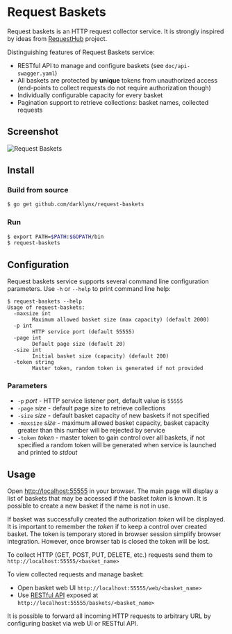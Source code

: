 # Request Baskets

Request baskets is an HTTP request collector service. It is strongly inspired by ideas from [RequestHub](https://github.com/kyledayton/requesthub) project.

Distinguishing features of Request Baskets service:

 * RESTful API to manage and configure baskets (see `doc/api-swagger.yaml`)
 * All baskets are protected by **unique** tokens from unauthorized access (end-points to collect requests do not require authorization though)
 * Individually configurable capacity for every basket
 * Pagination support to retrieve collections: basket names, collected requests

## Screenshot

![Request Baskets](http://i.imgur.com/T2mcNN9.png)

## Install

### Build from source

```bash
$ go get github.com/darklynx/request-baskets
```

### Run

```bash
$ export PATH=$PATH:$GOPATH/bin
$ request-baskets
```

## Configuration

Request baskets service supports several command line configuration parameters. Use `-h` or `--help` to print command line help:
```
$ request-baskets --help
Usage of request-baskets:
  -maxsize int
    	Maximum allowed basket size (max capacity) (default 2000)
  -p int
    	HTTP service port (default 55555)
  -page int
    	Default page size (default 20)
  -size int
    	Initial basket size (capacity) (default 200)
  -token string
    	Master token, random token is generated if not provided
```

### Parameters

 * `-p` *port* - HTTP service listener port, default value is `55555`
 * `-page` *size* - default page size to retrieve collections
 * `-size` *size* - default basket capacity of new baskets if not specified
 * `-maxsize` *size* - maximum allowed basket capacity, basket capacity greater than this number will be rejected by service
 * `-token` *token* - master token to gain control over all baskets, if not specified a random token will be generated when service is launched and printed to *stdout*

## Usage

Open [http://localhost:55555](http://localhost:55555) in your browser. The main page will display a list of baskets that may be accessed if the basket *token* is known. It is possible to create a new basket if the name is not in use.

If basket was successfully created the authorization *token* will be displayed. It is important to remember the *token* if to keep a control over created basket. The token is temporary stored in browser session simplify browser integration. However, once browser tab is closed the token will be lost.

To collect HTTP (GET, POST, PUT, DELETE, etc.) requests send them to `http://localhost:55555/<basket_name>`

To view collected requests and manage basket:
 * Open basket web UI `http://localhost:55555/web/<basket_name>`
 * Use [RESTful API](https://github.com/darklynx/request-baskets/blob/master/doc/api-swagger.yaml) exposed at `http://localhost:55555/baskets/<basket_name>`

It is possible to forward all incoming HTTP requests to arbitrary URL by configuring basket via web UI or RESTful API.
